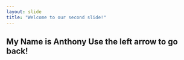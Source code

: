 ```yaml
---
layout: slide
title: "Welcome to our second slide!"
---
```

My Name is Anthony
Use the left arrow to go back!
---
